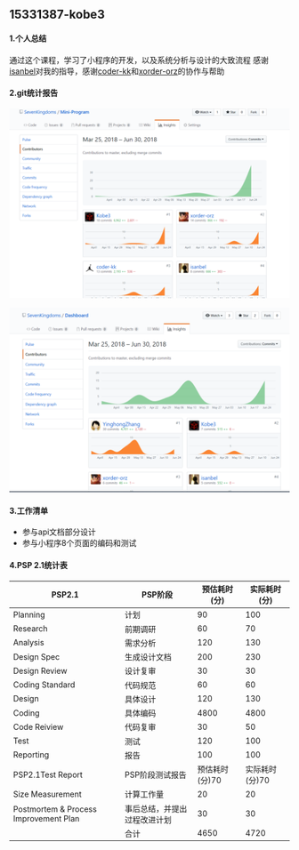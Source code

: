 ## 15331387-kobe3

#### 1.个人总结

通过这个课程，学习了小程序的开发，以及系统分析与设计的大致流程
感谢[isanbel](https://github.com/isanbel)对我的指导，感谢[coder-kk](https://github.com/coder-kk)和[xorder-orz](https://github.com/xorder-orz)的协作与帮助

#### 2.git统计报告

![](./images/153313871.png)

![](./images/153313872.png)

#### 3.工作清单

- 参与api文档部分设计
- 参与小程序8个页面的编码和测试

#### 4.PSP 2.1统计表

| PSP2.1                                | PSP阶段                      | 预估耗时(分)   | 实际耗时(分)   |
| ------------------------------------- | ---------------------------- | -------------- | -------------- |
| Planning                              | 计划                         | 90             | 100            |
| Research                              | 前期调研                     | 60            | 70            |
| Analysis                              | 需求分析                     | 120            | 130            |
| Design Spec                           | 生成设计文档                 | 200            | 230            |
| Design Review                         | 设计复审                     | 30             | 30             |
| Coding Standard                       | 代码规范                     | 60             | 60             |
| Design                                | 具体设计                     | 120            | 130            |
| Coding                                | 具体编码                     | 4800           | 4800           |
| Code Reiview                          | 代码复审                     | 30             | 50             |
| Test                                  | 测试                         | 120             | 100            |
| Reporting                             | 报告                         | 100             | 100            |
| PSP2.1Test Report                     | PSP阶段测试报告              | 预估耗时(分)70 | 实际耗时(分)70 |
| Size Measurement                      | 计算工作量                   | 20             | 20             |
| Postmortem & Process Improvement Plan | 事后总结，并提出过程改进计划 | 30             | 30             |
|                                       | 合计                         | 4650           | 4720           |

